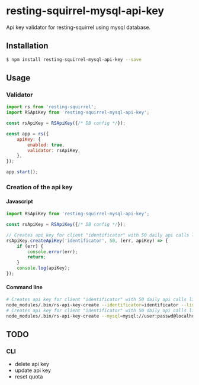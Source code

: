 # resting-squirrel-mysql-api-key
Api key validator for resting-squirrel using mysql database.

## Installation
```bash
$ npm install resting-squirrel-mysql-api-key --save
```

## Usage
### Validator
```javascript
import rs from 'resting-squirrel';
import RSApiKey from 'resting-squirrel-mysql-api-key';

const rsApiKey = RSApiKey({/* DB config */});

const app = rs({
    apiKey: {
        enabled: true,
        validator: rsApiKey,
    },
});

app.start();

```
### Creation of the api key
#### Javascript
```javascript
import RSApiKey from 'resting-squirrel-mysql-api-key';

const rsApiKey = RSApiKey({/* DB config */});

// Creates api key for client "identificator" with 50 daily api calls limit
rsApiKey.createApiKey('identificator', 50, (err, apiKey) => {
    if (err) {
        console.error(err);
        return;
    }
    console.log(apiKey);
});
```
#### Command line
```bash
# Creates api key for client "identificator" with 50 daily api calls limit
node_modules/.bin/rs-api-key-create --identificator=identificator --limit=50 --mysql-host=localhost --mysql-user=user --mysql-password=passwd --mysql-database=project_database
# Creates api key for client "identificator" with 50 daily api calls limit with mysql url connection string
node_modules/.bin/rs-api-key-create --mysql=mysql://user:passwd@localhost/project_database
```

## TODO
### CLI
- delete api key
- update api key
- reset quota